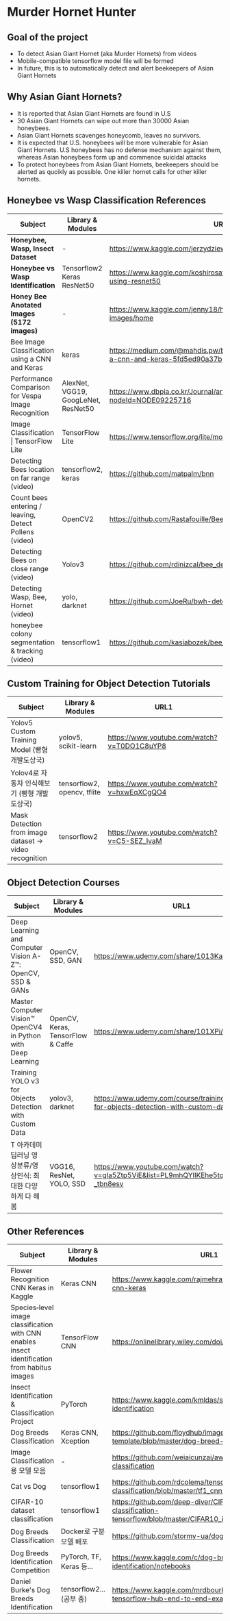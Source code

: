 # Murder Hornet Hunter

## Goal of the project

* To detect Asian Giant Hornet (aka Murder Hornets) from videos
* Mobile-compatible tensorflow model file will be formed
* In future, this is to automatically detect and alert beekeepers of Asian Giant Hornets

## Why Asian Giant Hornets?

* It is reported that Asian Giant Hornets are found in U.S 
* 30 Asian Giant Hornets can wipe out more than 30000 Asian honeybees. 
* Asian Giant Hornets scavenges honeycomb, leaves no survivors.
* It is expected that U.S. honeybees will be more vulnerable for Asian Giant Hornets. U.S honeybees has no defense mechanism against them, whereas Asian honeybees form up and commence suicidal attacks
* To protect honeybees from Asian Giant Hornets, beekeepers should be alerted as qucikly as possible. One killer hornet calls for other killer hornets.

## Honeybee vs Wasp Classification References

| Subject                                               | Library & Modules                   | URL1                                                         |
| ----------------------------------------------------- | ----------------------------------- | ------------------------------------------------------------ |
| **Honeybee, Wasp, Insect Dataset**                    | -                                   | https://www.kaggle.com/jerzydziewierz/bee-vs-wasp            |
| **Honeybee vs Wasp Identification**                   | Tensorflow2 Keras ResNet50          | https://www.kaggle.com/koshirosato/bee-or-wasp-base-line-using-resnet50 |
| **Honey Bee Anotated Images (5172 images)**           | -                                   | https://www.kaggle.com/jenny18/honey-bee-annotated-images/home |
| Bee Image Classification using a CNN and Keras        | keras                               | https://medium.com/@mahdis.pw/bee-image-classification-using-a-cnn-and-keras-5fd5ed90a37b |
| Performance Comparison for Vespa Image Recognition    | AlexNet, VGG19, GoogLeNet, ResNet50 | https://www.dbpia.co.kr/Journal/articleDetail?nodeId=NODE09225716 |
| Image Classification \| TensorFlow Lite               | TensorFlow Lite                     | https://www.tensorflow.org/lite/models/image_classification/overview |
| Detecting Bees location on far range (video)          | tensorflow2, keras                  | https://github.com/matpalm/bnn                               |
| Count bees entering / leaving, Detect Pollens (video) | OpenCV2                             | https://github.com/Rastafouille/BeeDetection                 |
| Detecting Bees on close range (video)                 | Yolov3                              | https://github.com/rdinizcal/bee_detection                   |
| Detecting Wasp, Bee, Hornet (video)                   | yolo, darknet                       | https://github.com/JoeRu/bwh-detector                        |
| honeybee colony segmentation & tracking (video)       | tensorflow1                         | https://github.com/kasiabozek/bee_tracking                   |



## Custom Training for Object Detection Tutorials

| Subject                                                | Library & Modules           | URL1                                        |
| ------------------------------------------------------ | --------------------------- | ------------------------------------------- |
| Yolov5 Custom Training Model (빵형 개발도상국)         | yolov5,  scikit-learn       | https://www.youtube.com/watch?v=T0DO1C8uYP8 |
| Yolov4로 자동차 인식해보기 (빵형 개발도상국)           | tensorflow2, opencv, tflite | https://www.youtube.com/watch?v=hxwEqXCgQO4 |
| Mask Detection from image dataset -> video recognition | tensorflow2                 | https://www.youtube.com/watch?v=C5-SEZ_IvaM |



## Object Detection Courses


| Subject                                                      | Library & Modules                 | URL1                                                         |
| ------------------------------------------------------------ | --------------------------------- | ------------------------------------------------------------ |
| Deep Learning and Computer Vision A-Z™: OpenCV, SSD & GANs   | OpenCV, SSD, GAN                  | https://www.udemy.com/share/1013Ka/                          |
| Master Computer Vision™ OpenCV4 in Python with Deep Learning | OpenCV, Keras, TensorFlow & Caffe | https://www.udemy.com/share/101XPi/                          |
| Training YOLO v3 for Objects Detection with Custom Data      | yolov3, darknet                   | https://www.udemy.com/course/training-yolo-v3-for-objects-detection-with-custom-data/ |
| T 아카데미 딥러닝 영상분류/영상인식: 최대한 다양하게 다 해봄 | VGG16, ResNet, YOLO, SSD          | https://www.youtube.com/watch?v=gIa5Ztp5ViE&list=PL9mhQYIlKEhe5tqXV2KAeR0H-_tbn8esv |



## Other References

| Subject                                                      | Library & Modules         | URL1                                                         |
| ------------------------------------------------------------ | ------------------------- | ------------------------------------------------------------ |
| Flower Recognition CNN Keras in Kaggle                       | Keras CNN                 | https://www.kaggle.com/rajmehra03/flower-recognition-cnn-keras |
| Species‐level image classification with CNN enables insect identification from habitus images | TensorFlow CNN            | https://onlinelibrary.wiley.com/doi/full/10.1002/ece3.5921   |
| Insect Identification & Classification Project               | PyTorch                   | https://www.kaggle.com/kmldas/starter-kernel-insect-identification |
| Dog Breeds Classification                                    | Keras CNN, Xception       | https://github.com/floydhub/image-classification-template/blob/master/dog-breed-classification.ipynb |
| Image Classification 용 모델 모음                            | -                         | https://github.com/weiaicunzai/awesome-image-classification  |
| Cat vs Dog                                                   | tensorflow1               | https://github.com/rdcolema/tensorflow-image-classification/blob/master/tf1_cnn.ipynb |
| CIFAR-10 dataset classification                              | tensorflow1               | https://github.com/deep-diver/CIFAR10-img-classification-tensorflow/blob/master/CIFAR10_image_classification.ipynb |
| Dog Breeds Classification                                    | Docker로 구분 모델 배포   | https://github.com/stormy-ua/dog-breeds-classification       |
| Dog Breeds Identification Competition                        | PyTorch, TF, Keras  등... | https://www.kaggle.com/c/dog-breed-identification/notebooks  |
| Daniel Burke's Dog Breeds Identification                     | tensorflow2... (공부 중)  | https://www.kaggle.com/mrdbourke/tensorflow-2-x-tensorflow-hub-end-to-end-example |

